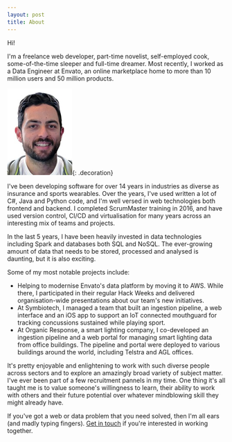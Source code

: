 ```yaml
---
layout: post
title: About
---
```


Hi!

I'm a freelance web developer, part-time novelist, self-employed cook, some-of-the-time sleeper and full-time dreamer. Most recently, I worked as a Data Engineer at Envato, an online marketplace home to more than 10 million users and 50 million products.

![Me](/assets/img/me.jpg){: .decoration}

I've been developing software for over 14 years in industries as diverse as insurance and sports wearables. Over the years, I've used written a lot of C#, Java and Python code, and I'm well versed in web technologies both frontend and backend. I completed ScrumMaster training in 2016, and have used version control, CI/CD and virtualisation for many years across an interesting mix of teams and projects.

In the last 5 years, I have been heavily invested in data technologies including Spark and databases both SQL and NoSQL. The ever-growing amount of data that needs to be stored, processed and analysed is daunting, but it is also exciting.

Some of my most notable projects include:
* Helping to modernise Envato's data platform by moving it to AWS. While there, I participated in their regular Hack Weeks and delivered organisation-wide presentations about our team's new initiatives.
* At Symbiotech, I managed a team that built an ingestion pipeline, a web interface and an iOS app to support an IoT connected mouthguard for tracking concussions sustained while playing sport.
* At Organic Response, a smart lighting company, I co-developed an ingestion pipeline and a web portal for managing smart lighting data from office buildings. The pipeline and portal were deployed to various buildings around the world, including Telstra and AGL offices.

It's pretty enjoyable and enlightening to work with such diverse people across sectors and to explore an amazingly broad variety of subject matter. I've ever been part of a few recruitment pannels in my time. One thing it's all taught me is to value someone's willingness to learn, their ability to work with others and their future potential over whatever mindblowing skill they might already have.

If you've got a web or data problem that you need solved, then I'm all ears (and madly typing fingers). <a href="/contact">Get in touch</a> if you're interested in working together.
